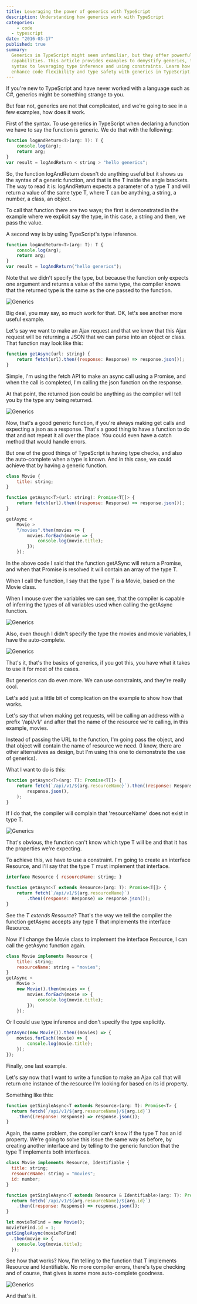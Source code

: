 ```yaml
---
title: Leveraging the power of generics with TypeScript
description: Understanding how generics work with TypeScript
categories:
	- code
  - typescript
date: "2016-03-17"
published: true
summary:
  Generics in TypeScript might seem unfamiliar, but they offer powerful
  capabilities. This article provides examples to demystify generics, from basic
  syntax to leveraging type inference and using constraints. Learn how to
  enhance code flexibility and type safety with generics in TypeScript.
---
```


If you're new to TypeScript and have never worked with a language such as C#,
generics might be something strange to you.

But fear not, generics are not that complicated, and we're going to see in a few
examples, how does it work.

First of the syntax. To use generics in TypeScript when declaring a function we
have to say the function is generic. We do that with the following:

```js
function logAndReturn<T>(arg: T): T {
	console.log(arg);
	return arg;
}
var result = logAndReturn < string > "hello generics";
```

So, the function logAndReturn doesn't do anything useful but it shows us the
syntax of a generic function, and that is the T inside the angle brackets. The
way to read it is: logAndReturn expects a parameter of a type T and will return
a value of the same type T, where T can be anything, a string, a number, a
class, an object.

To call that function there are two ways; the first is demonstrated in the
example where we explicit say the type, in this case, a string and then, we pass
the value.

A second way is by using TypeScript's type inference.

```js
function logAndReturn<T>(arg: T): T {
	console.log(arg);
	return arg;
}
var result = logAndReturn("hello generics");
```

Note that we didn't specify the type, but because the function only expects one
argument and returns a value of the same type, the compiler knows that the
returned type is the same as the one passed to the function.

![Generics](./generics-01.png)

Big deal, you may say, so much work for that. OK, let's see another more useful
example.

Let's say we want to make an Ajax request and that we know that this Ajax
request will be returning a JSON that we can parse into an object or class. That
function may look like this:

```js
function getAsync(url: string) {
	return fetch(url).then((response: Response) => response.json());
}
```

Simple, I'm using the fetch API to make an async call using a Promise, and when
the call is completed, I'm calling the json function on the response.

At that point, the returned json could be anything as the compiler will tell you
by the type any being returned.

![Generics](./generics-02.png)

Now, that's a good generic function, if you're always making get calls and
expecting a json as a response. That's a good thing to have a function to do
that and not repeat it all over the place. You could even have a catch method
that would handle errors.

But one of the good things of TypeScript is having type checks, and also the
auto-complete when a type is known. And in this case, we could achieve that by
having a generic function.

```js
class Movie {
	title: string;
}

function getAsync<T>(url: string): Promise<T[]> {
	return fetch(url).then((response: Response) => response.json());
}

getAsync <
	Movie >
	"/movies".then(movies => {
		movies.forEach(movie => {
			console.log(movie.title);
		});
	});
```

In the above code I said that the function getASync will return a Promise, and
when that Promise is resolved it will contain an array of the type T.

When I call the function, I say that the type T is a Movie, based on the Movie
class.

When I mouse over the variables we can see, that the compiler is capable of
inferring the types of all variables used when calling the getAsync function.

![Generics](./generics-03.png)

Also, even though I didn't specify the type the movies and movie variables, I
have the auto-complete.

![Generics](./generics-04.png)

That's it, that's the basics of generics, if you got this, you have what it
takes to use it for most of the cases.

But generics can do even more. We can use constraints, and they're really cool.

Let's add just a little bit of complication on the example to show how that
works.

Let's say that when making get requests, will be calling an address with a
prefix '/api/v1/' and after that the name of the resource we're calling, in this
example, movies.

Instead of passing the URL to the function, I'm going pass the object, and that
object will contain the name of resource we need. (I know, there are other
alternatives as design, but I'm using this one to demonstrate the use of
generics).

What I want to do is this:

```js
function getAsync<T>(arg: T): Promise<T[]> {
	return fetch(`/api/v1/${arg.resourceName}`).then((response: Response) =>
		response.json(),
	);
}
```

If I do that, the compiler will complain that 'resourceName' does not exist in
type T.

![Generics](./generics-05.png)

That's obvious, the function can't know which type T will be and that it has the
properties we're expecting.

To achieve this, we have to use a constraint. I'm going to create an interface
Resource, and I'll say that the type T must implement that interface.

```js
interface Resource { resourceName: string; }

function getAsync<T extends Resource>(arg: T): Promise<T[]> {
    return fetch(`/api/v1/${arg.resourceName}`)
        .then((response: Response) => response.json());
}
```

See the _T extends Resource_? That's the way we tell the compiler the function
getAsync accepts any type T that implements the interface Resource.

Now if I change the Movie class to implement the interface Resource, I can call
the getAsync function again.

```js
class Movie implements Resource {
	title: string;
	resourceName: string = "movies";
}
getAsync <
	Movie >
	new Movie().then(movies => {
		movies.forEach(movie => {
			console.log(movie.title);
		});
	});
```

Or I could use type inference and don't specify the type explicitly.

```js
getAsync(new Movie()).then((movies) => {
	movies.forEach((movie) => {
		console.log(movie.title);
	});
});
```

Finally, one last example.

Let's say now that I want to write a function to make an Ajax call that will
return one instance of the resource I'm looking for based on its id property.

Something like this:

```js
function getSingleAsync<T extends Resource>(arg: T): Promise<T> {
  return fetch(`/api/v1/${arg.resourceName}/${arg.id}`)
    .then((response: Response) => response.json());
}
```

Again, the same problem, the compiler can't know if the type T has an id
property. We're going to solve this issue the same way as before, by creating
another interface and by telling to the generic function that the type T
implements both interfaces.

```js
class Movie implements Resource, Identifiable {
  title: string;
  resourceName: string = "movies";
  id: number;
}

function getSingleAsync<T extends Resource & Identifiable>(arg: T): Promise<T> {
  return fetch(`/api/v1/${arg.resourceName}/${arg.id}`)
    .then((response: Response) => response.json());
}

let movieToFind = new Movie();
movieToFind.id = 1;
getSingleAsync(movieToFind)
  .then(movie => {
    console.log(movie.title);
  });
```

See how that works? Now, I'm telling to the function that T implements Resource
and Identifiable. No more compiler errors, there's type checking and of course,
that gives is some more auto-complete goodness.

![Generics](./generics-06.png)

And that's it.
